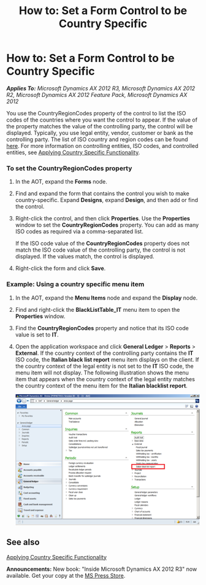 ﻿---
title: 'How to: Set a Form Control to be Country Specific'
TOCTitle: 'How to: Set a Form Control to be Country Specific'
ms:assetid: 9deb44dc-d763-4b30-93dc-083b66e3d9c9
ms:mtpsurl: https://msdn.microsoft.com/en-us/library/Hh404128(v=AX.60)
ms:contentKeyID: 36956796
ms.date: 05/18/2015
mtps_version: v=AX.60
---

# How to: Set a Form Control to be Country Specific 


_**Applies To:** Microsoft Dynamics AX 2012 R3, Microsoft Dynamics AX 2012 R2, Microsoft Dynamics AX 2012 Feature Pack, Microsoft Dynamics AX 2012_

You use the CountryRegionCodes property of the control to list the ISO codes of the countries where you want the control to appear. If the value of the property matches the value of the controlling party, the control will be displayed. Typically, you use legal entity, vendor, customer or bank as the controlling party. The list of ISO country and region codes can be found [here](http://www.iso.org/iso/country_codes/iso_3166_code_lists/country_names_and_code_elements.htm). For more information on controlling entities, ISO codes, and controlled entities, see [Applying Country Specific Functionality](applying-country-specific-functionality.md).

### To set the CountryRegionCodes property

1.  In the AOT, expand the **Forms** node.

2.  Find and expand the form that contains the control you wish to make country-specific. Expand **Designs**, expand **Design**, and then add or find the control.

3.  Right-click the control, and then click **Properties**. Use the **Properties** window to set the **CountryRegionCodes** property. You can add as many ISO codes as required via a comma-separated list.
    
    If the ISO code value of the **CountryRegionCodes** property does not match the ISO code value of the controlling party, the control is not displayed. If the values match, the control is displayed.

4.  Right-click the form and click **Save**.

### Example: Using a country specific menu item

1.  In the AOT, expand the **Menu Items** node and expand the **Display** node.

2.  Find and right-click the **BlackListTable\_IT** menu item to open the **Properties** window.

3.  Find the **CountryRegionCodes** property and notice that its ISO code value is set to **IT**.

4.  Open the application workspace and click **General Ledger** \> **Reports** \> **External**. If the country context of the controlling party contains the **IT** ISO code, the **Italian black list report** menu item displays on the client. If the country context of the legal entity is not set to the **IT** ISO code, the menu item will not display. The following illustration shows the menu item that appears when the country context of the legal entity matches the country context of the menu item for the **Italian blacklist report**.
    
    ![Italian black list report menu item display](images/Hh404128.Country-specificHowto(en-us,AX.60).png "Italian black list report menu item display")

## See also

[Applying Country Specific Functionality](applying-country-specific-functionality.md)

  
**Announcements:** New book: "Inside Microsoft Dynamics AX 2012 R3" now available. Get your copy at the [MS Press Store](https://www.microsoftpressstore.com/store/inside-microsoft-dynamics-ax-2012-r3-9780735685109).

